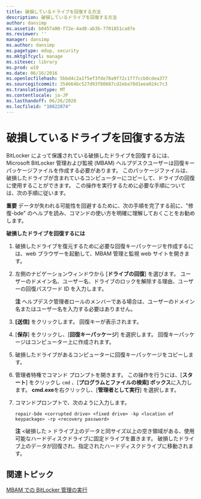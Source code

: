 ```yaml
---
title: 破損しているドライブを回復する方法
description: 破損しているドライブを回復する方法
author: dansimp
ms.assetid: b0457a00-f72e-4ad8-ab3b-7701851ca87e
ms.reviewer: ''
manager: dansimp
ms.author: dansimp
ms.pagetype: mdop, security
ms.mktglfcycl: manage
ms.sitesec: library
ms.prod: w10
ms.date: 06/16/2016
ms.openlocfilehash: 5bbd4c2a1f5ef3fde78a9f72c1f77ccb0cdea377
ms.sourcegitcommit: 354664bc527d93f80687cd2eba70d1eea024c7c3
ms.translationtype: MT
ms.contentlocale: ja-JP
ms.lasthandoff: 06/26/2020
ms.locfileid: "10822874"
---
```

# 破損しているドライブを回復する方法


BitLocker によって保護されている破損したドライブを回復するには、Microsoft BitLocker 管理および監視 (MBAM) ヘルプデスクユーザーは回復キーパッケージファイルを作成する必要があります。 このパッケージファイルは、破損したドライブが含まれているコンピューターにコピーして、ドライブの回復に使用することができます。 この操作を実行するために必要な手順については、次の手順に従います。

**重要** データが失われる可能性を回避するために、次の手順を完了する前に、"修復-bde" のヘルプを読み、コマンドの使い方を明確に理解しておくことをお勧めします。

 

**破損したドライブを回復するには**

1.  破損したドライブを復元するために必要な回復キーパッケージを作成するには、web ブラウザーを起動して、MBAM 管理と監視 web サイトを開きます。

2.  左側のナビゲーションウィンドウから [**ドライブの回復**] を選びます。 ユーザーのドメイン名、ユーザー名、ドライブのロックを解除する理由、ユーザーの回復パスワード ID を入力します。

    **注** ヘルプデスク管理者ロールのメンバーである場合は、ユーザーのドメイン名またはユーザー名を入力する必要はありません。

     

3.  **[送信]** をクリックします。 回復キーが表示されます。

4.  [**保存**] をクリックし、[**回復キーパッケージ**] を選択します。 回復キーパッケージはコンピューター上に作成されます。

5.  破損したドライブがあるコンピューターに回復キーパッケージをコピーします。

6.  管理者特権でコマンド プロンプトを開きます。 この操作を行うには、[**スタート**] をクリックし `cmd` 、[**プログラムとファイルの検索] ボックス**に入力します。 **cmd.exe**を右クリックし、[**管理者として実行**] を選択します。

7.  コマンドプロンプトで、次のように入力します。

    `repair-bde <corrupted drive> <fixed drive> -kp <location of keypackage> -rp <recovery password>`

    **注** &lt;破損した &gt; ドライブ上のデータと同サイズ以上の空き領域がある、使用可能なハードディスクドライブに固定ドライブを置きます。 破損したドライブ上のデータが回復され、指定されたハードディスクドライブに移動されます。

     

## 関連トピック


[MBAM での BitLocker 管理の実行](performing-bitlocker-management-with-mbam-mbam-2.md)

 

 





